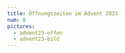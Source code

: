 ```yaml
---
title: Öffnungszeiten im Advent 2023
num: 0
pictures:
  - advent23-offen
  - advent23-bild
---
```



